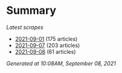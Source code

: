 # Summary
*Latest scrapes*
* [2021-09-01](https://github.com/nuuuwan/news_lk/blob/data/news_lk.2021-09-01.json) (175 articles)
* [2021-09-07](https://github.com/nuuuwan/news_lk/blob/data/news_lk.2021-09-07.json) (203 articles)
* [2021-09-08](https://github.com/nuuuwan/news_lk/blob/data/news_lk.2021-09-08.json) (61 articles)

*Generated at 10:08AM, September 08, 2021*